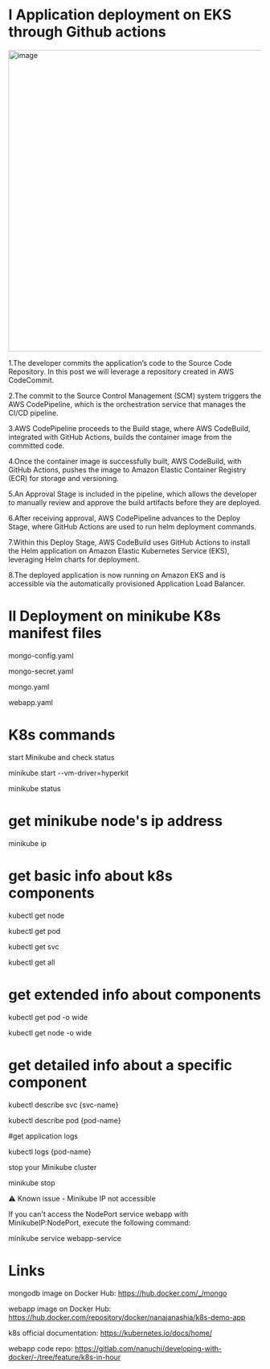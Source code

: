 # I Application deployment on EKS through Github actions

<img width="747" height="599" alt="image" src="https://github.com/user-attachments/assets/55c040ad-d437-4656-b834-cead3abf7008" />

1.The developer commits the application’s code to the Source Code Repository. In this post we will leverage a repository created in AWS CodeCommit.

2.The commit to the Source Control Management (SCM) system triggers the AWS CodePipeline, which is the orchestration service that manages the CI/CD pipeline.

3.AWS CodePipeline proceeds to the Build stage, where AWS CodeBuild, integrated with GitHub Actions, builds the container image from the committed code.

4.Once the container image is successfully built, AWS CodeBuild, with GitHub Actions, pushes the image to Amazon Elastic Container Registry (ECR) for storage and versioning.

5.An Approval Stage is included in the pipeline, which allows the developer to manually review and approve the build artifacts before they are deployed.

6.After receiving approval, AWS CodePipeline advances to the Deploy Stage, where GitHub Actions are used to run helm deployment commands.

7.Within this Deploy Stage, AWS CodeBuild uses GitHub Actions to install the Helm application on Amazon Elastic Kubernetes Service (EKS), leveraging Helm charts for deployment.

8.The deployed application is now running on Amazon EKS and is accessible via the automatically provisioned Application Load Balancer.


# II Deployment on minikube K8s manifest files

mongo-config.yaml

mongo-secret.yaml

mongo.yaml

webapp.yaml

# K8s commands

start Minikube and check status

minikube start --vm-driver=hyperkit 

minikube status



# get minikube node's ip address

minikube ip



# get basic info about k8s components

kubectl get node

kubectl get pod

kubectl get svc

kubectl get all



# get extended info about components

kubectl get pod -o wide

kubectl get node -o wide



# get detailed info about a specific component

kubectl describe svc {svc-name}

kubectl describe pod {pod-name}



#get application logs

kubectl logs {pod-name}



stop your Minikube cluster

minikube stop




⚠️ Known issue - Minikube IP not accessible

If you can't access the NodePort service webapp with MinikubeIP:NodePort, execute the following command:

minikube service webapp-service




# Links

mongodb image on Docker Hub: https://hub.docker.com/_/mongo

webapp image on Docker Hub: https://hub.docker.com/repository/docker/nanajanashia/k8s-demo-app

k8s official documentation: https://kubernetes.io/docs/home/

webapp code repo: https://gitlab.com/nanuchi/developing-with-docker/-/tree/feature/k8s-in-hour
